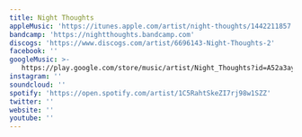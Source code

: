 ```yaml
---
title: Night Thoughts
appleMusic: 'https://itunes.apple.com/artist/night-thoughts/1442211857'
bandcamp: 'https://nightthoughts.bandcamp.com'
discogs: 'https://www.discogs.com/artist/6696143-Night-Thoughts-2'
facebook: ''
googleMusic: >-
   https://play.google.com/store/music/artist/Night_Thoughts?id=A52a3aypxnxgyv6leuc43dq7jyi
instagram: ''
soundcloud: ''
spotify: 'https://open.spotify.com/artist/1C5RahtSkeZI7rj98w1SZZ'
twitter: ''
website: ''
youtube: ''
---
```

